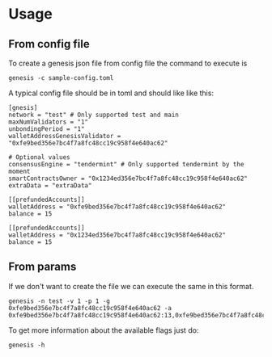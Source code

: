 # Usage

## From config file
To create a genesis json file from config file the command to execute is

```
genesis -c sample-config.toml
```

A typical config file should be in toml and should like like this:

```
[gnesis]
network = "test" # Only supported test and main
maxNumValidators = "1"
unbondingPeriod = "1"
walletAddressGenesisValidator = "0xfe9bed356e7bc4f7a8fc48cc19c958f4e640ac62"

# Optional values
consensusEngine = "tendermint" # Only supported tendermint by the moment
smartContractsOwner = "0x1234ed356e7bc4f7a8fc48cc19c958f4e640ac62"
extraData = "extraData"

[[prefundedAccounts]]
walletAddress = "0xfe9bed356e7bc4f7a8fc48cc19c958f4e640ac62"
balance = 15

[[prefundedAccounts]]
walletAddress = "0x1234ed356e7bc4f7a8fc48cc19c958f4e640ac62"
balance = 15
```

## From params
If we don't want to create the file we can execute the same in this format.

```
genesis -n test -v 1 -p 1 -g 0xfe9bed356e7bc4f7a8fc48cc19c958f4e640ac62 -a 0xfe9bed356e7bc4f7a8fc48cc19c958f4e640ac62:13,0xfe9bed356e7bc4f7a8fc48cc19c958f4e640ac65:13
```

To get more information about the available flags just do:

```
genesis -h
```